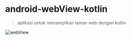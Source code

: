 # android-webView-kotlin  
> aplikasi untuk menampilkan laman web dengan kotlin  

![webView](https://user-images.githubusercontent.com/54540238/161591972-afa7ab46-8816-432e-9e3a-3c270aa426f3.jpeg)
